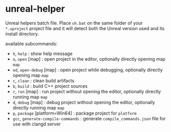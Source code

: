 # unreal-helper
Unreal helpers batch file.
Place `uh.bat` on the same folder of your `*.uproject` project file and it will detect
both the Unreal version used and its install directory.

available subcommands:
- `h`, `help` : show help message
- `o`, `open` [map] : open project in the editor, optionally directly opening map `map`
- `od`, `open-debug` [map] : open project while debugging, optionally directly opening map `map`
- `c`, `clean` : clean build artifacts
- `b`, `build` : build C++ project sources
- `r`, `run` [map] : run project without opening the editor, optionally directly running map `map`
- `d`, `debug` [map] : debug project without opening the editor, optionally directly running map `map`
- `p`, `package` [platform=Win64] : package project for `platform`
- `gcc`, `generate-compile-commands` : generate `compile_commands.json` file for use with clangd server
